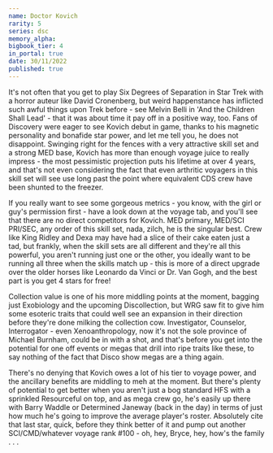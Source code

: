 ```yaml
---
name: Doctor Kovich
rarity: 5
series: dsc
memory_alpha:
bigbook_tier: 4
in_portal: true
date: 30/11/2022
published: true
---
```


It's not often that you get to play Six Degrees of Separation in Star Trek with a horror auteur like David Cronenberg, but weird happenstance has inflicted such awful things upon Trek before - see Melvin Belli in 'And the Children Shall Lead' - that it was about time it pay off in a positive way, too. Fans of Discovery were eager to see Kovich debut in game, thanks to his magnetic personality and bonafide star power, and let me tell you, he does not disappoint. Swinging right for the fences with a very attractive skill set and a strong MED base, Kovich has more than enough voyage juice to really impress - the most pessimistic projection puts his lifetime at over 4 years, and that's not even considering the fact that even arthritic voyagers in this skill set will see use long past the point where equivalent CDS crew have been shunted to the freezer.

If you really want to see some gorgeous metrics - you know, with the girl or guy's permission first - have a look down at the voyage tab, and you'll see that there are no direct competitors for Kovich. MED primary, MED/SCI PRI/SEC, any order of this skill set, nada, zilch, he is the singular best. Crew like King Ridley and Dexa may have had a slice of their cake eaten just a tad, but frankly, when the skill sets are all different and they're all this powerful, you aren't running just one or the other, you ideally want to be running all three when the skills match up - this is more of a direct upgrade over the older horses like Leonardo da Vinci or Dr. Van Gogh, and the best part is you get 4 stars for free!

Collection value is one of his more middling points at the moment, bagging just Exobiology and the upcoming Discollection, but WRG saw fit to give him some esoteric traits that could well see an expansion in their direction before they're done milking the collection cow. Investigator, Counselor, Interrogator - even Xenoanthropology, now it's not the sole province of Michael Burnham, could be in with a shot, and that's before you get into the potential for one off events or megas that drill into ripe traits like these, to say nothing of the fact that Disco show megas are a thing again.

There's no denying that Kovich owes a lot of his tier to voyage power, and the ancillary benefits are middling to meh at the moment. But there's plenty of potential to get better when you aren't just a bog standard HFS with a sprinkled Resourceful on top, and as mega crew go, he's easily up there with Barry Waddle or Determined Janeway (back in the day) in terms of just how much he's going to improve the average player's roster. Absolutely cite that last star, quick, before they think better of it and pump out another SCI/CMD/whatever voyage rank #100 - oh, hey, Bryce, hey, how's the family . . .

